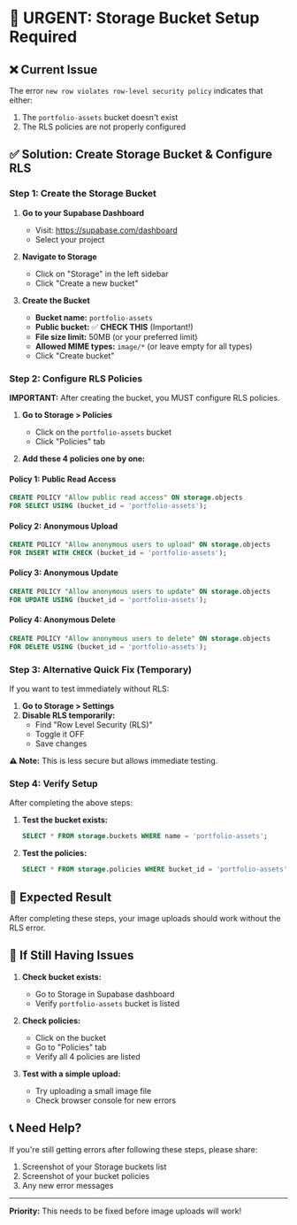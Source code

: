 # 🚨 URGENT: Storage Bucket Setup Required

## ❌ Current Issue
The error `new row violates row-level security policy` indicates that either:
1. The `portfolio-assets` bucket doesn't exist
2. The RLS policies are not properly configured

## ✅ Solution: Create Storage Bucket & Configure RLS

### Step 1: Create the Storage Bucket

1. **Go to your Supabase Dashboard**
   - Visit: https://supabase.com/dashboard
   - Select your project

2. **Navigate to Storage**
   - Click on "Storage" in the left sidebar
   - Click "Create a new bucket"

3. **Create the Bucket**
   - **Bucket name:** `portfolio-assets`
   - **Public bucket:** ✅ **CHECK THIS** (Important!)
   - **File size limit:** 50MB (or your preferred limit)
   - **Allowed MIME types:** `image/*` (or leave empty for all types)
   - Click "Create bucket"

### Step 2: Configure RLS Policies

**IMPORTANT:** After creating the bucket, you MUST configure RLS policies.

1. **Go to Storage > Policies**
   - Click on the `portfolio-assets` bucket
   - Click "Policies" tab

2. **Add these 4 policies one by one:**

#### Policy 1: Public Read Access
```sql
CREATE POLICY "Allow public read access" ON storage.objects
FOR SELECT USING (bucket_id = 'portfolio-assets');
```

#### Policy 2: Anonymous Upload
```sql
CREATE POLICY "Allow anonymous users to upload" ON storage.objects
FOR INSERT WITH CHECK (bucket_id = 'portfolio-assets');
```

#### Policy 3: Anonymous Update
```sql
CREATE POLICY "Allow anonymous users to update" ON storage.objects
FOR UPDATE USING (bucket_id = 'portfolio-assets');
```

#### Policy 4: Anonymous Delete
```sql
CREATE POLICY "Allow anonymous users to delete" ON storage.objects
FOR DELETE USING (bucket_id = 'portfolio-assets');
```

### Step 3: Alternative Quick Fix (Temporary)

If you want to test immediately without RLS:

1. **Go to Storage > Settings**
2. **Disable RLS temporarily:**
   - Find "Row Level Security (RLS)"
   - Toggle it OFF
   - Save changes

**⚠️ Note:** This is less secure but allows immediate testing.

### Step 4: Verify Setup

After completing the above steps:

1. **Test the bucket exists:**
   ```sql
   SELECT * FROM storage.buckets WHERE name = 'portfolio-assets';
   ```

2. **Test the policies:**
   ```sql
   SELECT * FROM storage.policies WHERE bucket_id = 'portfolio-assets';
   ```

## 🎯 Expected Result

After completing these steps, your image uploads should work without the RLS error.

## 🔧 If Still Having Issues

1. **Check bucket exists:**
   - Go to Storage in Supabase dashboard
   - Verify `portfolio-assets` bucket is listed

2. **Check policies:**
   - Click on the bucket
   - Go to "Policies" tab
   - Verify all 4 policies are listed

3. **Test with a simple upload:**
   - Try uploading a small image file
   - Check browser console for new errors

## 📞 Need Help?

If you're still getting errors after following these steps, please share:
1. Screenshot of your Storage buckets list
2. Screenshot of your bucket policies
3. Any new error messages

---

**Priority:** This needs to be fixed before image uploads will work! 